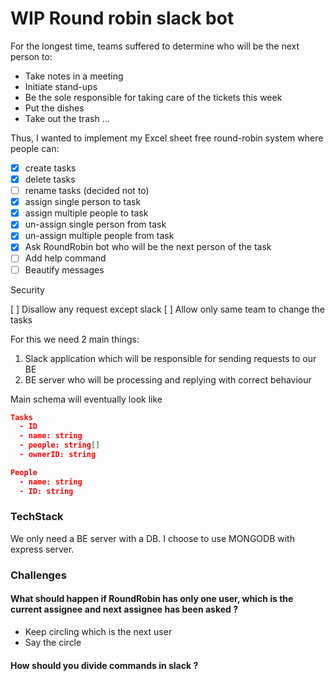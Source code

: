 # WIP Round robin slack bot

For the longest time, teams suffered to determine who will be the next person to:

- Take notes in a meeting
- Initiate stand-ups
- Be the sole responsible for taking care of the tickets this week
- Put the dishes 
- Take out the trash
...

Thus, I wanted to implement my Excel sheet free round-robin system where people can:

- [X] create tasks
- [X] delete tasks
- [ ] rename tasks (decided not to)
- [X] assign single person to task
- [X] assign multiple people to task
- [X] un-assign single person from task
- [X] un-assign multiple people from task
- [X] Ask RoundRobin bot who will be the next person of the task
- [ ] Add help command
- [ ] Beautify messages

Security

[ ] Disallow any request except slack
[ ] Allow only same team to change the tasks

For this we need 2 main things:

1) Slack application which will be responsible for sending requests to our BE
2) BE server who will be processing and replying with correct behaviour

Main schema will eventually look like

```json
Tasks
  - ID
  - name: string
  - people: string[]
  - ownerID: string
```

```json
People
  - name: string
  - ID: string
```

### TechStack

We only need a BE server with a DB. I choose to use MONGODB with express server.


### Challenges

#### What should happen if RoundRobin has only one user, which is the current assignee and next assignee has been asked ?

- Keep circling which is the next user
- Say the circle 

#### How should you divide commands in slack ?

